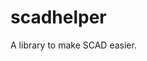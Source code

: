 [//]: # (Autogenerated by https://github.com/BarnabyShearer/meta)

# scadhelper

A library to make SCAD easier.

